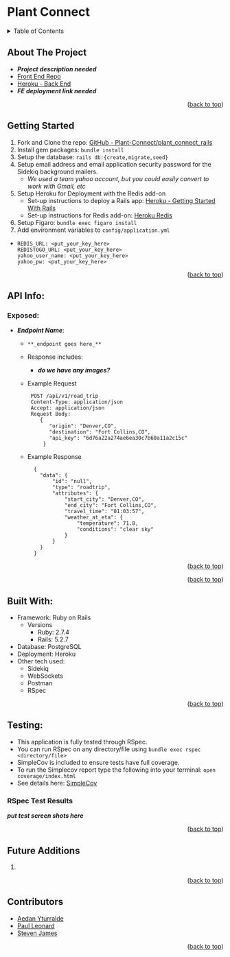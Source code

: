 <div id="top"></div>

# Plant Connect

<!-- TABLE OF CONTENTS -->
<details>
  <summary>Table of Contents</summary>
  <ol>
    <li><a href="#about-the-project">About The Project</a></li>
    <li><a href="#getting-started">Getting Started</a></li>
    <li>
      <a href="#api-info">API Info</a>
      <ul>
        <li><a href="#exposed">Exposed</a></li>
      </ul>
    </li>
    <li><a href="#built-with">Built With</a></li>
    <li>
      <a href="#testing">Testing</a>
      <ul>
        <li><a href="#rspec-test-results">RSpec Test Results</a></li>
      </ul>
    </li>
    <li><a href="#future-additions">Future Additions</a></li>
    <li><a href="#contributors">Contributors</a></li>
  </ol>
</details>

## About The Project

- **_Project description needed_**
- [Front End Repo](https://github.com/Plant-Connect/plant-connect-FE)
- [Heroku - Back End](https://plant-connect-be.herokuapp.com/)
- **_FE deployment link needed_**

<p align="right">(<a href="#top">back to top</a>)</p>

## Getting Started

1. Fork and Clone the repo: <a href="https://github.com/Plant-Connect/plant_connect_rails">GitHub - Plant-Connect/plant_connect_rails</a>
2. Install gem packages: `bundle install`
3. Setup the database: `rails db:{create,migrate,seed}`
4. Setup email address and email application security password for the Sidekiq background mailers.
    - <i> *We used a team yahoo account, but you could easily convert to work with Gmail, etc* </i>
5. Setup Heroku for Deployment with the Redis add-on
    - Set-up instructions to deploy a Rails app: <a href= "https://devcenter.heroku.com/articles/getting-started-with-rails5">Heroku - Getting Started With Rails</a>
    - Set-up instructions for Redis add-on: <a href= "https://devcenter.heroku.com/articles/getting-started-with-rails">Heroku Redis</a>
6. Setup Figaro: `bundle exec figaro install`
7. Add environment variables to `config/application.yml`
 - 
    ```
    REDIS_URL: <put_your_key_here>
    REDISTOGO_URL: <put_your_key_here>
    yahoo_user_name: <put_your_key_here>
    yahoo_pw: <put_your_key_here>
    ```
    
<p align="right">(<a href="#top">back to top</a>)</p>

## API Info:
  ### Exposed:
  
- **_Endpoint Name_**: 
  - `**_endpoint goes here_**`
  - Response includes: 
    - **_do we have any images?_**
  - Example Request
     ```
      POST /api/v1/road_trip
      Content-Type: application/json
      Accept: application/json
      Request Body: 
         {
            "origin": "Denver,CO",
            "destination": "Fort Collins,CO",
            "api_key": "6d76a22a274ae6ea30c7b60a11a2c15c"
          }
     ```
  - Example Response
    ```
      {
        "data": {
            "id": "null",
            "type": "roadtrip",
            "attributes": {
                "start_city": "Denver,CO",
                "end_city": "Fort Collins,CO",
                "travel_time": "01:03:57",
                "weather_at_eta": {
                    "temperature": 71.8,
                    "conditions": "clear sky"
                }
            }
        }
      }
    ```
    
    <p align="right">(<a href="#top">back to top</a>)</p>
   

<p align="right">(<a href="#top">back to top</a>)</p>

## Built With:

- Framework: Ruby on Rails
  - Versions
    - Ruby: 2.7.4
    - Rails: 5.2.7
- Database: PostgreSQL
- Deployment: Heroku
- Other tech used:
  - Sidekiq
  - WebSockets 
  - Postman
  - RSpec 

<p align="right">(<a href="#top">back to top</a>)</p>

## Testing:

  - This application is fully tested through RSpec. 
  - You can run RSpec on any directory/file using `bundle exec rspec <directory/file>`
  - SimpleCov is included to ensure tests have full coverage.
  - To run the Simplecov report type the following into your terminal: `open coverage/index.html`
  - See details here: [SimpleCov](https://github.com/simplecov-ruby/simplecov)
  
  ### RSpec Test Results
  
  **_put test screen shots here_**

<p align="right">(<a href="#top">back to top</a>)</p>

## Future Additions

<ol>
  <li>
  </li>
</ol>

<p align="right">(<a href="#top">back to top</a>)</p>

## Contributors

- [Aedan Yturralde](https://github.com/aedanjames)
- [Paul Leonard](https://github.com/pleonar1)
- [Steven James](https://github.com/stevenjames-turing)

<p align="right">(<a href="#top">back to top</a>)</p>
